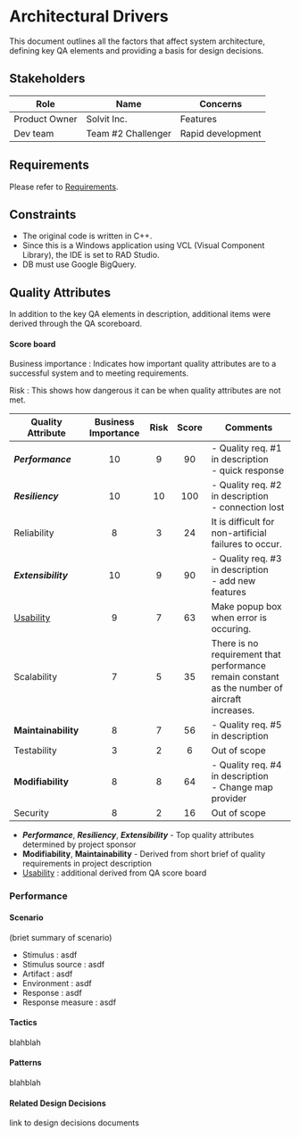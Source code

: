 # Architectural Drivers

This document outlines all the factors that affect system architecture, defining key QA elements and providing a basis for design decisions.

## Stakeholders

| Role          | Name               | Concerns          |
| ------------- | ------------------ | ----------------- |
| Product Owner | Solvit Inc.        | Features          |
| Dev team      | Team #2 Challenger | Rapid development |

## Requirements

Please refer to [Requirements](./1-Requirements.md).

## Constraints

- The original code is written in C++.
- Since this is a Windows application using VCL (Visual Component Library), the IDE is set to RAD Studio.
- DB must use Google BigQuery.

## Quality Attributes

In addition to the key QA elements in description, additional items were derived through the QA scoreboard.

#### Score board

Business importance : Indicates how important quality attributes are to a successful system and to meeting requirements.

Risk : This shows how dangerous it can be when quality attributes are not met.

| Quality Attribute   | Business Importance | Risk | Score | Comments                                                     |
| ------------------- | :-----------------: | :--: | :---: | ------------------------------------------------------------ |
| ***Performance***   |         10          |  9   |  90   | - Quality req. #1 in description<br />- quick response       |
| ***Resiliency***    |         10          |  10  |  100  | - Quality req. #2 in description<br />- connection lost      |
| Reliability         |          8          |  3   |  24   | It is difficult for non-artificial failures to occur.        |
| ***Extensibility*** |         10          |  9   |  90   | - Quality req. #3 in description<br />- add new features     |
| <u>Usability</u>    |          9          |  7   |  63   | Make popup box when error is occuring.                       |
| Scalability         |          7          |  5   |  35   | There is no requirement that performance remain constant as the number of aircraft increases. |
| **Maintainability** |          8          |  7   |  56   | - Quality req. #5 in description                             |
| Testability         |          3          |  2   |   6   | Out of scope                                                 |
| **Modifiability**   |          8          |  8   |  64   | - Quality req. #4 in description<br />- Change map provider  |
| Security            |          8          |  2   |  16   | Out of scope                                                 |

- ***Performance***, ***Resiliency***, ***Extensibility*** - Top quality attributes determined by project sponsor
- **Modifiability**, **Maintainability** - Derived from short brief of quality requirements in project description
- <u>Usability</u> : additional derived from QA score board



### Performance

#### Scenario

(briet summary of scenario)

- Stimulus : asdf
- Stimulus source : asdf
- Artifact : asdf
- Environment : asdf
- Response : asdf
- Response measure : asdf

#### Tactics

blahblah

#### Patterns

blahblah

#### Related Design Decisions

link to design decisions documents


